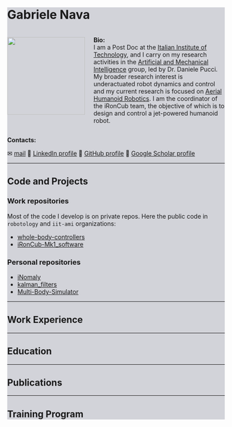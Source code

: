 <div style="width: 100%; max-width: unset; background-color: #d2d3d9; markdown=1;">

# Gabriele Nava

<div style="display: flex; align-items: center;">
   <img src="https://avatars.githubusercontent.com/u/12396934?s=400&u=32bca94abd4e230badf3a7b153efb767b3e8d17d&v=4" width="180" style="margin-right: 20px; margin-bottom:20px;">
   <p> <strong>Bio:</strong> <br> I am a Post Doc at the <a href="https://www.iit.it/it/">Italian Institute of Technology</a>, and I carry on my research activities in the <a href="https://ami.iit.it/">Artificial and Mechanical Intelligence</a> group, led by Dr. Daniele Pucci. My broader research interest is underactuated robot dynamics and control and my current research is focused on <a href="https://ami.iit.it/aerial-humanoid-robotics">Aerial Humanoid Robotics</a>. I am the coordinator of the iRonCub team, the objective of which is to design and control a jet-powered humanoid robot.</p>
</div>

**Contacts:**

<span>&#x2709;</span> [mail](mailto:gabriele.nava3@gmail.com)  <span>&#x1F517;</span> [LinkedIn profile]() <span>&#x1F517;</span> [GitHub profile]() <span>&#x1F517;</span> [Google Scholar profile](https://scholar.google.com/citations?user=J7f9h28AAAAJ&hl=it&oi=ao)

<hr>

## Code and Projects

### Work repositories

Most of the code I develop is on private repos. Here the public code in `robotology` and `iit-ami` organizations:
- [whole-body-controllers](https://github.com/robotology/whole-body-controllers)
- [iRonCub-Mk1_software]()

### Personal repositories

- [iNomaly]()
- [kalman_filters]()
- [Multi-Body-Simulator]()

<hr>

## Work Experience

<hr>

## Education

<hr>

## Publications

<hr>

## Training Program

</div>
